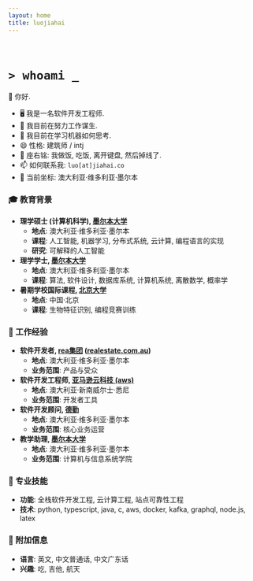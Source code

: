 ```yaml
---
layout: home
title: luojiahai
---
```


<br/>

# `> whoami _`

👋 你好.

- 🖥️ 我是一名软件开发工程师.
- 🔭 我目前在努力工作谋生.
- 🌱 我目前在学习机器如何思考.
- 😄 性格: 建筑师 / intj
- 💬 座右铭: 我做饭, 吃饭, 离开键盘, 然后掉线了.
- 📫 如何联系我: `luo[at]jiahai.co`
- 📍 当前坐标: 澳大利亚·维多利亚·墨尔本

### 🎓 教育背景

- **理学硕士 (计算机科学), [墨尔本大学](https://www.unimelb.edu.au/)**
  - **地点**: 澳大利亚·维多利亚·墨尔本
  - **课程**: 人工智能, 机器学习, 分布式系统, 云计算, 编程语言的实现
  - **研究**: 可解释的人工智能
- **理学学士, [墨尔本大学](https://www.unimelb.edu.au/)**
  - **地点**: 澳大利亚·维多利亚·墨尔本
  - **课程**: 算法, 软件设计, 数据库系统, 计算机系统, 离散数学, 概率学
- **暑期学校国际课程, [北京大学](https://www.pku.edu.cn/)**
  - **地点**: 中国·北京
  - **课程**: 生物特征识别, 编程竞赛训练

### 🏢 工作经验

- **软件开发者, [rea集团](https://www.rea-group.com/) ([realestate.com.au](https://realestate.com.au/))**
  - **地点**: 澳大利亚·维多利亚·墨尔本
  - **业务范围**: 产品与受众
- **软件开发工程师, [亚马逊云科技 (aws)](https://aws.amazon.com/)**
  - **地点**: 澳大利亚·新南威尔士·悉尼
  - **业务范围**: 开发者工具
- **软件开发顾问, [德勤](https://www.deloitte.com/)**
  - **地点**: 澳大利亚·维多利亚·墨尔本
  - **业务范围**: 核心业务运营
- **教学助理, [墨尔本大学](https://www.unimelb.edu.au/)**
  - **地点**: 澳大利亚·维多利亚·墨尔本
  - **业务范围**: 计算机与信息系统学院

### 🚀 专业技能

- **功能**: 全栈软件开发工程, 云计算工程, 站点可靠性工程
- **技术**: python, typescript, java, c, aws, docker, kafka, graphql, node.js, latex

### 🥔 附加信息

- **语言**: 英文, 中文普通话, 中文广东话
- **兴趣**: 吃, 吉他, 航天
